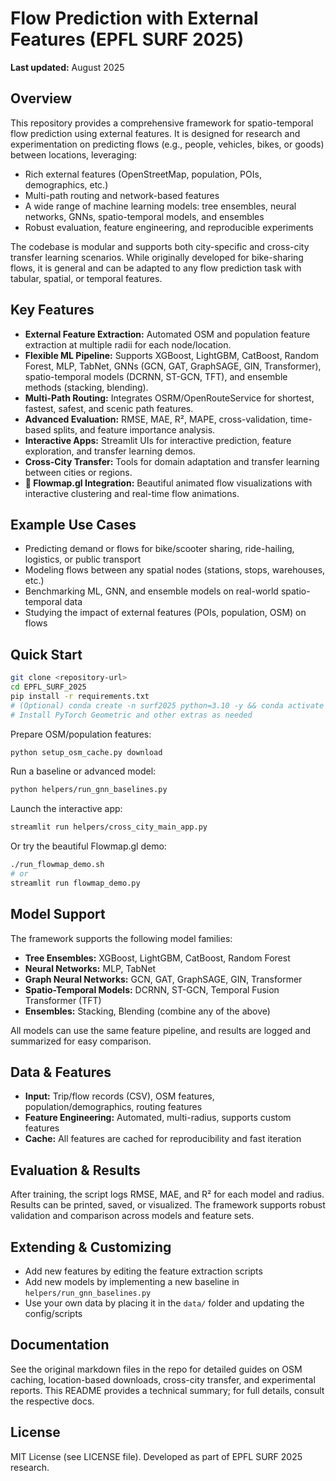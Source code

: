 
# Flow Prediction with External Features (EPFL SURF 2025)
**Last updated:** August 2025

## Overview

This repository provides a comprehensive framework for spatio-temporal flow prediction using external features. It is designed for research and experimentation on predicting flows (e.g., people, vehicles, bikes, or goods) between locations, leveraging:

- Rich external features (OpenStreetMap, population, POIs, demographics, etc.)
- Multi-path routing and network-based features
- A wide range of machine learning models: tree ensembles, neural networks, GNNs, spatio-temporal models, and ensembles
- Robust evaluation, feature engineering, and reproducible experiments

The codebase is modular and supports both city-specific and cross-city transfer learning scenarios. While originally developed for bike-sharing flows, it is general and can be adapted to any flow prediction task with tabular, spatial, or temporal features.

## Key Features

- **External Feature Extraction:** Automated OSM and population feature extraction at multiple radii for each node/location.
- **Flexible ML Pipeline:** Supports XGBoost, LightGBM, CatBoost, Random Forest, MLP, TabNet, GNNs (GCN, GAT, GraphSAGE, GIN, Transformer), spatio-temporal models (DCRNN, ST-GCN, TFT), and ensemble methods (stacking, blending).
- **Multi-Path Routing:** Integrates OSRM/OpenRouteService for shortest, fastest, safest, and scenic path features.
- **Advanced Evaluation:** RMSE, MAE, R², MAPE, cross-validation, time-based splits, and feature importance analysis.
- **Interactive Apps:** Streamlit UIs for interactive prediction, feature exploration, and transfer learning demos.
- **Cross-City Transfer:** Tools for domain adaptation and transfer learning between cities or regions.
- **🌊 Flowmap.gl Integration:** Beautiful animated flow visualizations with interactive clustering and real-time flow animations.

## Example Use Cases

- Predicting demand or flows for bike/scooter sharing, ride-hailing, logistics, or public transport
- Modeling flows between any spatial nodes (stations, stops, warehouses, etc.)
- Benchmarking ML, GNN, and ensemble models on real-world spatio-temporal data
- Studying the impact of external features (POIs, population, OSM) on flows

## Quick Start

```bash
git clone <repository-url>
cd EPFL_SURF_2025
pip install -r requirements.txt
# (Optional) conda create -n surf2025 python=3.10 -y && conda activate surf2025
# Install PyTorch Geometric and other extras as needed
```

Prepare OSM/population features:

```bash
python setup_osm_cache.py download
```

Run a baseline or advanced model:

```bash
python helpers/run_gnn_baselines.py
```

Launch the interactive app:

```bash
streamlit run helpers/cross_city_main_app.py
```

Or try the beautiful Flowmap.gl demo:

```bash
./run_flowmap_demo.sh
# or
streamlit run flowmap_demo.py
```

## Model Support

The framework supports the following model families:

- **Tree Ensembles:** XGBoost, LightGBM, CatBoost, Random Forest
- **Neural Networks:** MLP, TabNet
- **Graph Neural Networks:** GCN, GAT, GraphSAGE, GIN, Transformer
- **Spatio-Temporal Models:** DCRNN, ST-GCN, Temporal Fusion Transformer (TFT)
- **Ensembles:** Stacking, Blending (combine any of the above)

All models can use the same feature pipeline, and results are logged and summarized for easy comparison.

## Data & Features

- **Input:** Trip/flow records (CSV), OSM features, population/demographics, routing features
- **Feature Engineering:** Automated, multi-radius, supports custom features
- **Cache:** All features are cached for reproducibility and fast iteration

## Evaluation & Results

After training, the script logs RMSE, MAE, and R² for each model and radius. Results can be printed, saved, or visualized. The framework supports robust validation and comparison across models and feature sets.

## Extending & Customizing

- Add new features by editing the feature extraction scripts
- Add new models by implementing a new baseline in `helpers/run_gnn_baselines.py`
- Use your own data by placing it in the `data/` folder and updating the config/scripts

## Documentation

See the original markdown files in the repo for detailed guides on OSM caching, location-based downloads, cross-city transfer, and experimental reports. This README provides a technical summary; for full details, consult the respective docs.

## License

MIT License (see LICENSE file). Developed as part of EPFL SURF 2025 research.


